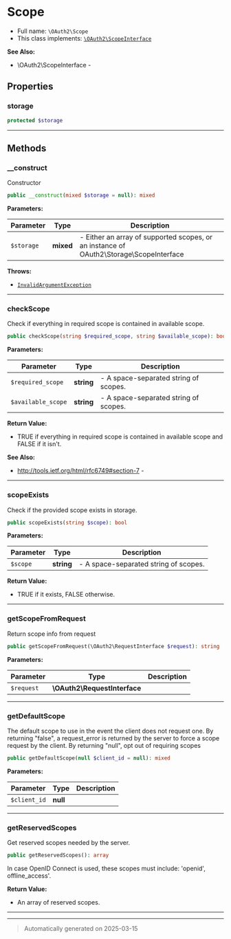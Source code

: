 
# Scope





* Full name: `\OAuth2\Scope`
* This class implements:
[`\OAuth2\ScopeInterface`](./ScopeInterface.md)

**See Also:**

* \OAuth2\ScopeInterface - 



## Properties


### storage



```php
protected $storage
```






***

## Methods


### __construct

Constructor

```php
public __construct(mixed $storage = null): mixed
```








**Parameters:**

| Parameter | Type | Description |
|-----------|------|-------------|
| `$storage` | **mixed** | - Either an array of supported scopes, or an instance of OAuth2\Storage\ScopeInterface |




**Throws:**

- [`InvalidArgumentException`](../InvalidArgumentException.md)



***

### checkScope

Check if everything in required scope is contained in available scope.

```php
public checkScope(string $required_scope, string $available_scope): bool
```








**Parameters:**

| Parameter | Type | Description |
|-----------|------|-------------|
| `$required_scope` | **string** | - A space-separated string of scopes. |
| `$available_scope` | **string** | - A space-separated string of scopes. |


**Return Value:**

- TRUE if everything in required scope is contained in available scope and FALSE
if it isn't.




**See Also:**

* http://tools.ietf.org/html/rfc6749#section-7 - 

***

### scopeExists

Check if the provided scope exists in storage.

```php
public scopeExists(string $scope): bool
```








**Parameters:**

| Parameter | Type | Description |
|-----------|------|-------------|
| `$scope` | **string** | - A space-separated string of scopes. |


**Return Value:**

- TRUE if it exists, FALSE otherwise.




***

### getScopeFromRequest

Return scope info from request

```php
public getScopeFromRequest(\OAuth2\RequestInterface $request): string
```








**Parameters:**

| Parameter | Type | Description |
|-----------|------|-------------|
| `$request` | **\OAuth2\RequestInterface** |  |





***

### getDefaultScope

The default scope to use in the event the client
does not request one. By returning "false", a
request_error is returned by the server to force a
scope request by the client. By returning "null",
opt out of requiring scopes

```php
public getDefaultScope(null $client_id = null): mixed
```








**Parameters:**

| Parameter | Type | Description |
|-----------|------|-------------|
| `$client_id` | **null** |  |





***

### getReservedScopes

Get reserved scopes needed by the server.

```php
public getReservedScopes(): array
```

In case OpenID Connect is used, these scopes must include:
'openid', offline_access'.







**Return Value:**

- An array of reserved scopes.




***


***
> Automatically generated on 2025-03-15
